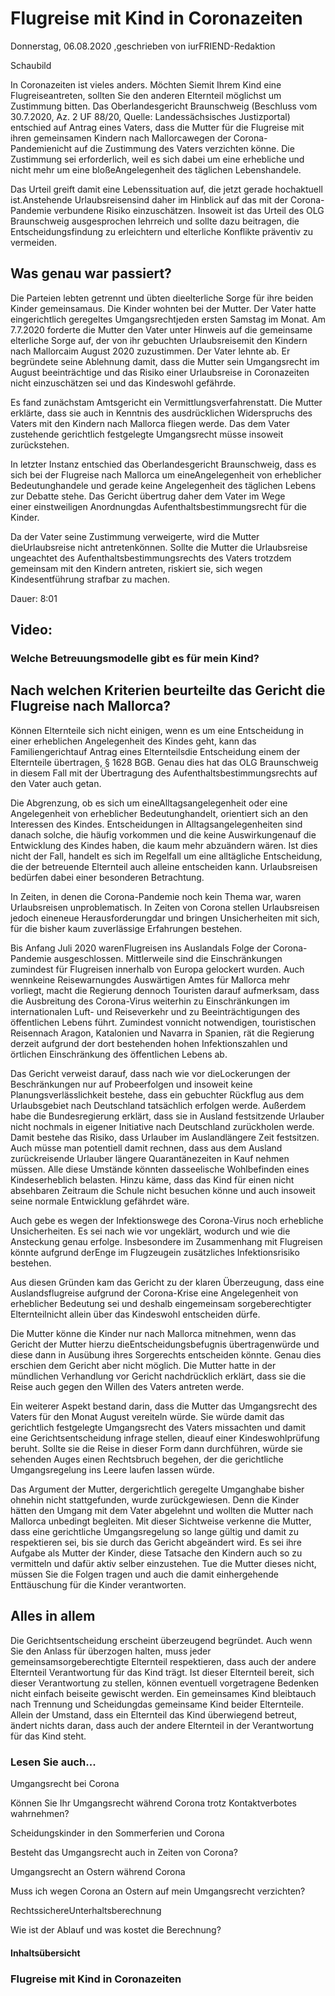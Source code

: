 # Flugreise mit Kind in Coronazeiten

Donnerstag, 06.08.2020 ,geschrieben von iurFRIEND-Redaktion

Schaubild

In Coronazeiten ist vieles anders. Möchten Siemit Ihrem Kind eine Flugreiseantreten, sollten Sie den anderen Elternteil möglichst um Zustimmung bitten. Das Oberlandesgericht Braunschweig (Beschluss vom 30.7.2020, Az. 2 UF 88/20, Quelle: Landessächsisches Justizportal) entschied auf Antrag eines Vaters, dass die Mutter für die Flugreise mit ihren gemeinsamen Kindern nach Mallorcawegen der Corona-Pandemienicht auf die Zustimmung des Vaters verzichten könne. Die Zustimmung sei erforderlich, weil es sich dabei um eine erhebliche und nicht mehr um eine bloßeAngelegenheit des täglichen Lebenshandele.

Das Urteil greift damit eine Lebenssituation auf, die jetzt gerade hochaktuell ist.Anstehende Urlaubsreisensind daher im Hinblick auf das mit der Corona-Pandemie verbundene Risiko einzuschätzen. Insoweit ist das Urteil des OLG Braunschweig ausgesprochen lehrreich und sollte dazu beitragen, die Entscheidungsfindung zu erleichtern und elterliche Konflikte präventiv zu vermeiden.

## Was genau war passiert?

Die Parteien lebten getrennt und übten dieelterliche Sorge für ihre beiden Kinder gemeinsamaus. Die Kinder wohnten bei der Mutter. Der Vater hatte eingerichtlich geregeltes Umgangsrechtjeden ersten Samstag im Monat. Am 7.7.2020 forderte die Mutter den Vater unter Hinweis auf die gemeinsame elterliche Sorge auf, der von ihr gebuchten Urlaubsreisemit den Kindern nach Mallorcaim August 2020 zuzustimmen. Der Vater lehnte ab. Er begründete seine Ablehnung damit, dass die Mutter sein Umgangsrecht im August beeinträchtige und das Risiko einer Urlaubsreise in Coronazeiten nicht einzuschätzen sei und das Kindeswohl gefährde.

Es fand zunächstam Amtsgericht ein Vermittlungsverfahrenstatt. Die Mutter erklärte, dass sie auch in Kenntnis des ausdrücklichen Widerspruchs des Vaters mit den Kindern nach Mallorca fliegen werde. Das dem Vater zustehende gerichtlich festgelegte Umgangsrecht müsse insoweit zurückstehen.

In letzter Instanz entschied das Oberlandesgericht Braunschweig, dass es sich bei der Flugreise nach Mallorca um eineAngelegenheit von erheblicher Bedeutunghandele und gerade keine Angelegenheit des täglichen Lebens zur Debatte stehe. Das Gericht übertrug daher dem Vater im Wege einer einstweiligen Anordnungdas Aufenthaltsbestimmungsrecht für die Kinder.

Da der Vater seine Zustimmung verweigerte, wird die Mutter dieUrlaubsreise nicht antretenkönnen. Sollte die Mutter die Urlaubsreise ungeachtet des Aufenthaltsbestimmungsrechts des Vaters trotzdem gemeinsam mit den Kindern antreten, riskiert sie, sich wegen Kindesentführung strafbar zu machen.

Dauer: 8:01

## Video:

### Welche Betreuungsmodelle gibt es für mein Kind?

## Nach welchen Kriterien beurteilte das Gericht die Flugreise nach Mallorca?

Können Elternteile sich nicht einigen, wenn es um eine Entscheidung in einer erheblichen Angelegenheit des Kindes geht, kann das Familiengerichtauf Antrag eines Elternteilsdie Entscheidung einem der Elternteile übertragen, § 1628 BGB. Genau dies hat das OLG Braunschweig in diesem Fall mit der Übertragung des Aufenthaltsbestimmungsrechts auf den Vater auch getan.

Die Abgrenzung, ob es sich um eineAlltagsangelegenheit oder eine Angelegenheit von erheblicher Bedeutunghandelt, orientiert sich an den Interessen des Kindes. Entscheidungen in Alltagsangelegenheiten sind danach solche, die häufig vorkommen und die keine Auswirkungenauf die Entwicklung des Kindes haben, die kaum mehr abzuändern wären. Ist dies nicht der Fall, handelt es sich im Regelfall um eine alltägliche Entscheidung, die der betreuende Elternteil auch alleine entscheiden kann. Urlaubsreisen bedürfen dabei einer besonderen Betrachtung.

In Zeiten, in denen die Corona-Pandemie noch kein Thema war, waren Urlaubsreisen unproblematisch. In Zeiten von Corona stellen Urlaubsreisen jedoch eineneue Herausforderungdar und bringen Unsicherheiten mit sich, für die bisher kaum zuverlässige Erfahrungen bestehen.

Bis Anfang Juli 2020 warenFlugreisen ins Auslandals Folge der Corona-Pandemie ausgeschlossen. Mittlerweile sind die Einschränkungen zumindest für Flugreisen innerhalb von Europa gelockert wurden. Auch wennkeine Reisewarnungdes Auswärtigen Amtes für Mallorca mehr vorliegt, macht die Regierung dennoch Touristen darauf aufmerksam, dass die Ausbreitung des Corona-Virus weiterhin zu Einschränkungen im internationalen Luft- und Reiseverkehr und zu Beeinträchtigungen des öffentlichen Lebens führt. Zumindest vonnicht notwendigen, touristischen Reisennach Aragon, Katalonien und Navarra in Spanien, rät die Regierung derzeit aufgrund der dort bestehenden hohen Infektionszahlen und örtlichen Einschränkung des öffentlichen Lebens ab.

Das Gericht verweist darauf, dass nach wie vor dieLockerungen der Beschränkungen nur auf Probeerfolgen und insoweit keine Planungsverlässlichkeit bestehe, dass ein gebuchter Rückflug aus dem Urlaubsgebiet nach Deutschland tatsächlich erfolgen werde. Außerdem habe die Bundesregierung erklärt, dass sie in Ausland festsitzende Urlauber nicht nochmals in eigener Initiative nach Deutschland zurückholen werde. Damit bestehe das Risiko, dass Urlauber im Auslandlängere Zeit festsitzen. Auch müsse man potentiell damit rechnen, dass aus dem Ausland zurückreisende Urlauber längere Quarantänezeiten in Kauf nehmen müssen. Alle diese Umstände könnten dasseelische Wohlbefinden eines Kindeserheblich belasten. Hinzu käme, dass das Kind für einen nicht absehbaren Zeitraum die Schule nicht besuchen könne und auch insoweit seine normale Entwicklung gefährdet wäre.

Auch gebe es wegen der Infektionswege des Corona-Virus noch erhebliche Unsicherheiten. Es sei nach wie vor ungeklärt, wodurch und wie die Ansteckung genau erfolge. Insbesondere im Zusammenhang mit Flugreisen könnte aufgrund derEnge im Flugzeugein zusätzliches Infektionsrisiko bestehen.

Aus diesen Gründen kam das Gericht zu der klaren Überzeugung, dass eine Auslandsflugreise aufgrund der Corona-Krise eine Angelegenheit von erheblicher Bedeutung sei und deshalb eingemeinsam sorgeberechtigter Elternteilnicht allein über das Kindeswohl entscheiden dürfe.

Die Mutter könne die Kinder nur nach Mallorca mitnehmen, wenn das Gericht der Mutter hierzu dieEntscheidungsbefugnis übertragenwürde und diese dann in Ausübung ihres Sorgerechts entscheiden könnte. Genau dies erschien dem Gericht aber nicht möglich. Die Mutter hatte in der mündlichen Verhandlung vor Gericht nachdrücklich erklärt, dass sie die Reise auch gegen den Willen des Vaters antreten werde.

Ein weiterer Aspekt bestand darin, dass die Mutter das Umgangsrecht des Vaters für den Monat August vereiteln würde. Sie würde damit das gerichtlich festgelegte Umgangsrecht des Vaters missachten und damit eine Gerichtsentscheidung infrage stellen, dieauf einer Kindeswohlprüfung beruht. Sollte sie die Reise in dieser Form dann durchführen, würde sie sehenden Auges einen Rechtsbruch begehen, der die gerichtliche Umgangsregelung ins Leere laufen lassen würde.

Das Argument der Mutter, dergerichtlich geregelte Umganghabe bisher ohnehin nicht stattgefunden, wurde zurückgewiesen. Denn die Kinder hätten den Umgang mit dem Vater abgelehnt und wollten die Mutter nach Mallorca unbedingt begleiten. Mit dieser Sichtweise verkenne die Mutter, dass eine gerichtliche Umgangsregelung so lange gültig und damit zu respektieren sei, bis sie durch das Gericht abgeändert wird. Es sei ihre Aufgabe als Mutter der Kinder, diese Tatsache den Kindern auch so zu vermitteln und dafür aktiv selber einzustehen. Tue die Mutter dieses nicht, müssen Sie die Folgen tragen und auch die damit einhergehende Enttäuschung für die Kinder verantworten.

## Alles in allem

Die Gerichtsentscheidung erscheint überzeugend begründet. Auch wenn Sie den Anlass für überzogen halten, muss jeder gemeinsamsorgeberechtigte Elternteil respektieren, dass auch der andere Elternteil Verantwortung für das Kind trägt. Ist dieser Elternteil bereit, sich dieser Verantwortung zu stellen, können eventuell vorgetragene Bedenken nicht einfach beiseite gewischt werden. Ein gemeinsames Kind bleibtauch nach Trennung und Scheidungdas gemeinsame Kind beider Elternteile. Allein der Umstand, dass ein Elternteil das Kind überwiegend betreut, ändert nichts daran, dass auch der andere Elternteil in der Verantwortung für das Kind steht.

### Lesen Sie auch...

Umgangsrecht bei Corona

Können Sie Ihr Umgangsrecht während Corona trotz Kontaktverbotes wahrnehmen?

Scheidungskinder in den Sommerferien und Corona

Besteht das Umgangsrecht auch in Zeiten von Corona?

Umgangsrecht an Ostern während Corona

Muss ich wegen Corona an Ostern auf mein Umgangsrecht verzichten?

RechtssichereUnterhaltsberechnung

Wie ist der Ablauf und was kostet die Berechnung?

#### Inhaltsübersicht

### Flugreise mit Kind in Coronazeiten